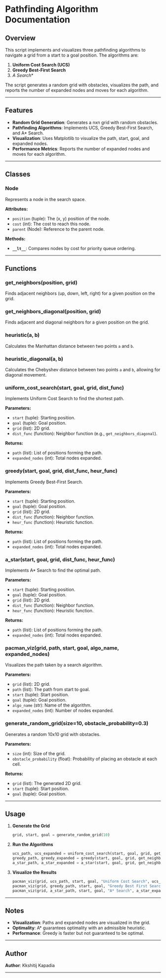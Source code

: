 # Pathfinding Algorithm Documentation

## Overview
This script implements and visualizes three pathfinding algorithms to navigate a grid from a start to a goal position. The algorithms are:

1. **Uniform Cost Search (UCS)**
2. **Greedy Best-First Search**
3. **A* Search**

The script generates a random grid with obstacles, visualizes the path, and reports the number of expanded nodes and moves for each algorithm.

---

## Features
- **Random Grid Generation**: Generates a nxn grid with random obstacles.
- **Pathfinding Algorithms**: Implements UCS, Greedy Best-First Search, and A* Search.
- **Visualization**: Uses Matplotlib to visualize the path, start, goal, and expanded nodes.
- **Performance Metrics**: Reports the number of expanded nodes and moves for each algorithm.

---

## Classes

### **Node**
Represents a node in the search space.

**Attributes:**
- `position` (tuple): The (x, y) position of the node.
- `cost` (int): The cost to reach this node.
- `parent` (Node): Reference to the parent node.

**Methods:**
- **`__lt__`**: Compares nodes by cost for priority queue ordering.

---

## Functions

### **get_neighbors(position, grid)**
Finds adjacent neighbors (up, down, left, right) for a given position on the grid.

### **get_neighbors_diagonal(position, grid)**
Finds adjacent and diagonal neighbors for a given position on the grid.

### **heuristic(a, b)**
Calculates the Manhattan distance between two points `a` and `b`.

### **heuristic_diagonal(a, b)**
Calculates the Chebyshev distance between two points `a` and `b`, allowing for diagonal movement.

### **uniform_cost_search(start, goal, grid, dist_func)**
Implements Uniform Cost Search to find the shortest path.

**Parameters:**
- `start` (tuple): Starting position.
- `goal` (tuple): Goal position.
- `grid` (list): 2D grid.
- `dist_func` (function): Neighbor function (e.g., `get_neighbors_diagonal`).

**Returns:**
- `path` (list): List of positions forming the path.
- `expanded_nodes` (int): Total nodes expanded.

### **greedy(start, goal, grid, dist_func, heur_func)**
Implements Greedy Best-First Search.

**Parameters:**
- `start` (tuple): Starting position.
- `goal` (tuple): Goal position.
- `grid` (list): 2D grid.
- `dist_func` (function): Neighbor function.
- `heur_func` (function): Heuristic function.

**Returns:**
- `path` (list): List of positions forming the path.
- `expanded_nodes` (int): Total nodes expanded.

### **a_star(start, goal, grid, dist_func, heur_func)**
Implements A* Search to find the optimal path.

**Parameters:**
- `start` (tuple): Starting position.
- `goal` (tuple): Goal position.
- `grid` (list): 2D grid.
- `dist_func` (function): Neighbor function.
- `heur_func` (function): Heuristic function.

**Returns:**
- `path` (list): List of positions forming the path.
- `expanded_nodes` (int): Total nodes expanded.

### **pacman_viz(grid, path, start, goal, algo_name, expanded_nodes)**
Visualizes the path taken by a search algorithm.

**Parameters:**
- `grid` (list): 2D grid.
- `path` (list): The path from start to goal.
- `start` (tuple): Start position.
- `goal` (tuple): Goal position.
- `algo_name` (str): Name of the algorithm.
- `expanded_nodes` (int): Number of nodes expanded.

### **generate_random_grid(size=10, obstacle_probability=0.3)**
Generates a random 10x10 grid with obstacles.

**Parameters:**
- `size` (int): Size of the grid.
- `obstacle_probability` (float): Probability of placing an obstacle at each cell.

**Returns:**
- `grid` (list): The generated 2D grid.
- `start` (tuple): Start position.
- `goal` (tuple): Goal position.

---

## Usage

1. **Generate the Grid**
   ```python
   grid, start, goal = generate_random_grid(10)
   ```

2. **Run the Algorithms**
   ```python
   ucs_path, ucs_expanded = uniform_cost_search(start, goal, grid, get_neighbors_diagonal)
   greedy_path, greedy_expanded = greedy(start, goal, grid, get_neighbors_diagonal, heuristic_diagonal)
   a_star_path, a_star_expanded = a_star(start, goal, grid, get_neighbors_diagonal, heuristic_diagonal)
   ```

3. **Visualize the Results**
   ```python
   pacman_viz(grid, ucs_path, start, goal, "Uniform Cost Search", ucs_expanded)
   pacman_viz(grid, greedy_path, start, goal, "Greedy Best First Search", greedy_expanded)
   pacman_viz(grid, a_star_path, start, goal, "A* Search", a_star_expanded)
   ```

---

## Notes
- **Visualization**: Paths and expanded nodes are visualized in the grid.
- **Optimality**: A* guarantees optimality with an admissible heuristic.
- **Performance**: Greedy is faster but not guaranteed to be optimal.

---

## Author
**Author**: Kkshitij Kapadia 

---



